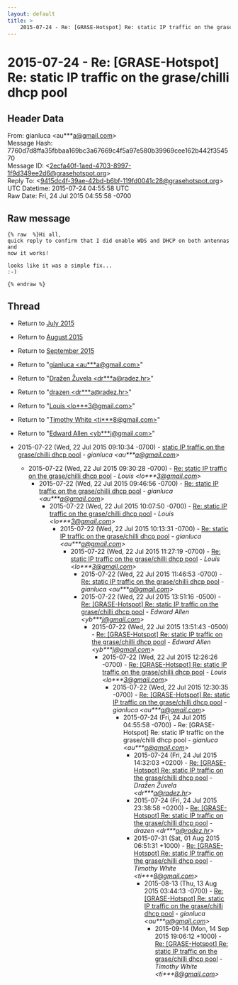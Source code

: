 ```yaml
---
layout: default
title: >
    2015-07-24 - Re: [GRASE-Hotspot] Re: static IP traffic on the grase/chilli dhcp pool
---
```


# 2015-07-24 - Re: [GRASE-Hotspot] Re: static IP traffic on the grase/chilli dhcp pool

## Header Data

From: gianluca \<au***a@gmail.com\><br>
Message Hash: 7760d7d8ffa35fbbaa169bc3a67669c4f5a97e580b39969cee162b442f354570<br>
Message ID: \<2ecfa40f-1aed-4703-8997-1f9d349ee2d6@grasehotspot.org\><br>
Reply To: \<9415dc4f-39ae-42bd-b6bf-119fd0041c28@grasehotspot.org\><br>
UTC Datetime: 2015-07-24 04:55:58 UTC<br>
Raw Date: Fri, 24 Jul 2015 04:55:58 -0700<br>

## Raw message

```
{% raw  %}Hi all,
quick reply to confirm that I did enable WDS and DHCP on both antennas and 
now it works!

looks like it was a simple fix... 
:-)

{% endraw %}
```

## Thread

+ Return to [July 2015](/archive/2015/07)
+ Return to [August 2015](/archive/2015/08)
+ Return to [September 2015](/archive/2015/09)

+ Return to "[gianluca <au***a<span>@</span>gmail.com>](/authors/au___a_at_gmail_com)"
+ Return to "[Dražen Žuvela <dr***a<span>@</span>radez.hr>](/authors/dr___a_at_radez_hr)"
+ Return to "[drazen <dr***a<span>@</span>radez.hr>](/authors/dr___a_at_radez_hr)"
+ Return to "[Louis <lo***3<span>@</span>gmail.com>](/authors/lo___3_at_gmail_com)"
+ Return to "[Timothy White <ti***8<span>@</span>gmail.com>](/authors/ti___8_at_gmail_com)"
+ Return to "[Edward Allen <yb***j<span>@</span>gmail.com>](/authors/yb___j_at_gmail_com)"

+ 2015-07-22 (Wed, 22 Jul 2015 09:10:34 -0700) - [static IP traffic on the grase/chilli dhcp pool](/archive/2015/07/edc0de5c582f95869458696ffd61f4eb05288b5582ad1ebd79c59e582c7a0ee0) - _gianluca \<au***a@gmail.com\>_
  + 2015-07-22 (Wed, 22 Jul 2015 09:30:28 -0700) - [Re: static IP traffic on the grase/chilli dhcp pool](/archive/2015/07/85b7e92046164310010504beb26bd306209a6a1339994c7b5a89f86734342940) - _Louis \<lo***3@gmail.com\>_
    + 2015-07-22 (Wed, 22 Jul 2015 09:46:56 -0700) - [Re: static IP traffic on the grase/chilli dhcp pool](/archive/2015/07/f4ed5757d02579cf1a2b7899efe1fe7e45fc909063313fc573c07e079036fffc) - _gianluca \<au***a@gmail.com\>_
      + 2015-07-22 (Wed, 22 Jul 2015 10:07:50 -0700) - [Re: static IP traffic on the grase/chilli dhcp pool](/archive/2015/07/d69eadf57502400bbe356817368e66d3df6bce7bafa6d023799cede295498414) - _Louis \<lo***3@gmail.com\>_
        + 2015-07-22 (Wed, 22 Jul 2015 10:13:31 -0700) - [Re: static IP traffic on the grase/chilli dhcp pool](/archive/2015/07/a551ecb48095ad1f08ce632b8c1c276084dfa0de3150aba7ee8b781668b92efb) - _gianluca \<au***a@gmail.com\>_
          + 2015-07-22 (Wed, 22 Jul 2015 11:27:19 -0700) - [Re: static IP traffic on the grase/chilli dhcp pool](/archive/2015/07/e589d18f9a39830da601c1a88fb3aa41d1c87f0d4240dcff64ff5fc15f987525) - _Louis \<lo***3@gmail.com\>_
            + 2015-07-22 (Wed, 22 Jul 2015 11:46:53 -0700) - [Re: static IP traffic on the grase/chilli dhcp pool](/archive/2015/07/93540bced9a0ae6ea04ee0eee98090eddf5dbf93b8f942a02d633968e6ebabfb) - _gianluca \<au***a@gmail.com\>_
            + 2015-07-22 (Wed, 22 Jul 2015 13:51:16 -0500) - [Re: [GRASE-Hotspot] Re: static IP traffic on the grase/chilli dhcp pool](/archive/2015/07/ac945baeff180491698ef2adbde143560a262b3888adb4fd97c96e23c3284133) - _Edward Allen \<yb***j@gmail.com\>_
              + 2015-07-22 (Wed, 22 Jul 2015 13:51:43 -0500) - [Re: [GRASE-Hotspot] Re: static IP traffic on the grase/chilli dhcp pool](/archive/2015/07/ad6d364d1579eb77114a68eb230e0b98f685d343232c7f91c23e11b34b65d590) - _Edward Allen \<yb***j@gmail.com\>_
                + 2015-07-22 (Wed, 22 Jul 2015 12:26:26 -0700) - [Re: [GRASE-Hotspot] Re: static IP traffic on the grase/chilli dhcp pool](/archive/2015/07/c9289bfe3c09ba4fc261bb97651d50cdffa360af6c9fad43be94040f7b426ac9) - _Louis \<lo***3@gmail.com\>_
                  + 2015-07-22 (Wed, 22 Jul 2015 12:30:35 -0700) - [Re: [GRASE-Hotspot] Re: static IP traffic on the grase/chilli dhcp pool](/archive/2015/07/285cbe5389c98a518cdc3027fc3be188dfae510bf75524943fa10498884ed252) - _gianluca \<au***a@gmail.com\>_
                    + 2015-07-24 (Fri, 24 Jul 2015 04:55:58 -0700) - Re: [GRASE-Hotspot] Re: static IP traffic on the grase/chilli dhcp pool - _gianluca \<au***a@gmail.com\>_
                      + 2015-07-24 (Fri, 24 Jul 2015 14:32:03 +0200) - [Re: [GRASE-Hotspot] Re: static IP traffic on the grase/chilli dhcp pool](/archive/2015/07/ddc47a7fe302afa8b1e55851272b9ef2e25577c7df69964a2a56ed8afa1bd5a6) - _Dražen Žuvela \<dr***a@radez.hr\>_
                      + 2015-07-24 (Fri, 24 Jul 2015 23:38:58 +0200) - [Re: [GRASE-Hotspot] Re: static IP traffic on the grase/chilli dhcp pool](/archive/2015/07/09e47b15049d11071fbee58db297734428f614c7ece934ea9bca13bc78265f99) - _drazen \<dr***a@radez.hr\>_
                      + 2015-07-31 (Sat, 01 Aug 2015 06:51:31 +1000) - [Re: [GRASE-Hotspot] Re: static IP traffic on the grase/chilli dhcp pool](/archive/2015/07/4b70833318c1221bbc8050552f5b9cacc69926c810590894a03ea6d7d79462ea) - _Timothy White \<ti***8@gmail.com\>_
                        + 2015-08-13 (Thu, 13 Aug 2015 03:44:13 -0700) - [Re: [GRASE-Hotspot] Re: static IP traffic on the grase/chilli dhcp pool](/archive/2015/08/f4f4413ad8bbeb7fc92f250e61e5f652de0ff10da63d0dd461caf5025cda82db) - _gianluca \<au***a@gmail.com\>_
                          + 2015-09-14 (Mon, 14 Sep 2015 19:06:12 +1000) - [Re: [GRASE-Hotspot] Re: static IP traffic on the grase/chilli dhcp pool](/archive/2015/09/2748b6909f1075f1e5c8c7ab8b95eeac32a8d57ae0b580b01c4f26a109d4aa0d) - _Timothy White \<ti***8@gmail.com\>_

